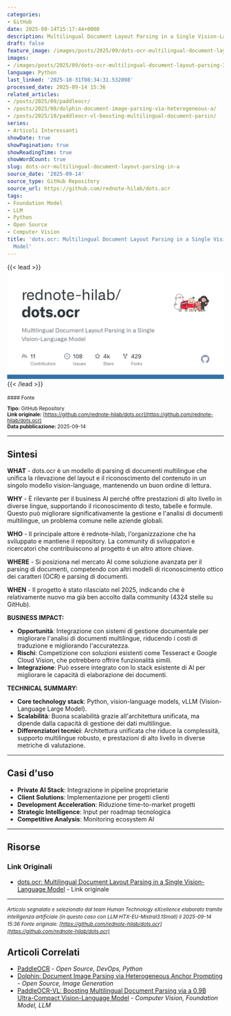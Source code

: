 ```yaml
---
categories:
- GitHub
date: 2025-09-14T15:17:44+0000
description: Multilingual Document Layout Parsing in a Single Vision-Language Model
draft: false
feature_image: /images/posts/2025/09/dots-ocr-multilingual-document-layout-parsing-3.webp
images:
- /images/posts/2025/09/dots-ocr-multilingual-document-layout-parsing-3.webp
language: Python
last_linked: '2025-10-31T08:34:31.532898'
processed_date: 2025-09-14 15:36
related_articles:
- /posts/2025/09/paddleocr/
- /posts/2025/08/dolphin-document-image-parsing-via-heterogeneous-a/
- /posts/2025/10/paddleocr-vl-boosting-multilingual-document-parsin/
series:
- Articoli Interessanti
showDate: true
showPagination: true
showReadingTime: true
showWordCount: true
slug: dots-ocr-multilingual-document-layout-parsing-in-a
source_date: '2025-09-14'
source_type: GitHub Repository
source_url: https://github.com/rednote-hilab/dots.ocr
tags:
- Foundation Model
- LLM
- Python
- Open Source
- Computer Vision
title: 'dots.ocr: Multilingual Document Layout Parsing in a Single Vision-Language
  Model'
---
```


{{< lead >}}
![dots.ocr repository preview](/images/posts/2025/09/dots-ocr-multilingual-document-layout-parsing-3.webp)
{{< /lead >}}

<small>
#### Fonte

**Tipo:** GitHub Repository  
**Link originale:** [https://github.com/rednote-hilab/dots.ocr](https://github.com/rednote-hilab/dots.ocr)  
**Data pubblicazione:** 2025-09-14

</small>

---

## Sintesi

**WHAT** - dots.ocr è un modello di parsing di documenti multilingue che unifica la rilevazione del layout e il riconoscimento del contenuto in un singolo modello vision-language, mantenendo un buon ordine di lettura.

**WHY** - È rilevante per il business AI perché offre prestazioni di alto livello in diverse lingue, supportando il riconoscimento di testo, tabelle e formule. Questo può migliorare significativamente la gestione e l'analisi di documenti multilingue, un problema comune nelle aziende globali.

**WHO** - Il principale attore è rednote-hilab, l'organizzazione che ha sviluppato e mantiene il repository. La community di sviluppatori e ricercatori che contribuiscono al progetto è un altro attore chiave.

**WHERE** - Si posiziona nel mercato AI come soluzione avanzata per il parsing di documenti, competendo con altri modelli di riconoscimento ottico dei caratteri (OCR) e parsing di documenti.

**WHEN** - Il progetto è stato rilasciato nel 2025, indicando che è relativamente nuovo ma già ben accolto dalla community (4324 stelle su GitHub).

**BUSINESS IMPACT:**
- **Opportunità**: Integrazione con sistemi di gestione documentale per migliorare l'analisi di documenti multilingue, riducendo i costi di traduzione e migliorando l'accuratezza.
- **Rischi**: Competizione con soluzioni esistenti come Tesseract e Google Cloud Vision, che potrebbero offrire funzionalità simili.
- **Integrazione**: Può essere integrato con lo stack esistente di AI per migliorare le capacità di elaborazione dei documenti.

**TECHNICAL SUMMARY:**
- **Core technology stack**: Python, vision-language models, vLLM (Vision-Language Large Model).
- **Scalabilità**: Buona scalabilità grazie all'architettura unificata, ma dipende dalla capacità di gestione dei dati multilingue.
- **Differenziatori tecnici**: Architettura unificata che riduce la complessità, supporto multilingue robusto, e prestazioni di alto livello in diverse metriche di valutazione.

---

## Casi d'uso

- **Private AI Stack**: Integrazione in pipeline proprietarie
- **Client Solutions**: Implementazione per progetti clienti
- **Development Acceleration**: Riduzione time-to-market progetti
- **Strategic Intelligence**: Input per roadmap tecnologica
- **Competitive Analysis**: Monitoring ecosystem AI

---



## Risorse

### Link Originali
- [dots.ocr: Multilingual Document Layout Parsing in a Single Vision-Language Model](https://github.com/rednote-hilab/dots.ocr) - Link originale


---

*<small>Articolo segnalato e selezionato dal team Human Technology eXcellence elaborato tramite intelligenza artificiale (in questo caso con LLM HTX-EU-Mistral3.1Small) il 2025-09-14 15:36
Fonte originale: [https://github.com/rednote-hilab/dots.ocr](https://github.com/rednote-hilab/dots.ocr)</small>*

## Articoli Correlati

- [PaddleOCR](/posts/2025/09/paddleocr/) - *Open Source, DevOps, Python*
- [Dolphin: Document Image Parsing via Heterogeneous Anchor Prompting](/posts/2025/08/dolphin-document-image-parsing-via-heterogeneous-a/) - *Open Source, Image Generation*
- [PaddleOCR-VL: Boosting Multilingual Document Parsing via a 0.9B Ultra-Compact Vision-Language Model](/posts/2025/10/paddleocr-vl-boosting-multilingual-document-parsin/) - *Computer Vision, Foundation Model, LLM*